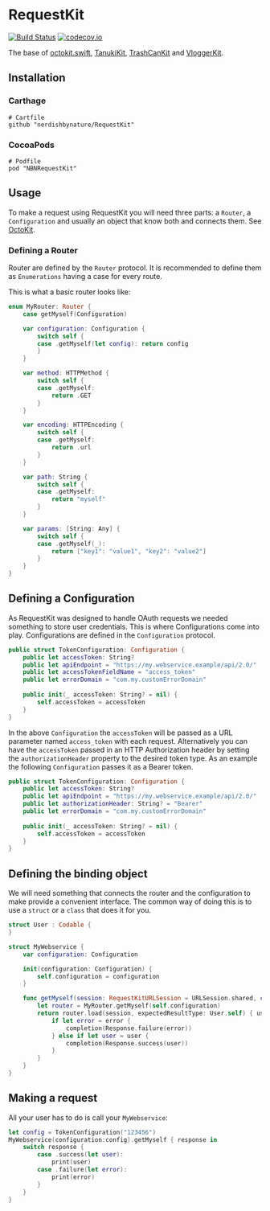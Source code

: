 # RequestKit

[![Build Status](https://travis-ci.org/nerdishbynature/RequestKit.svg?branch=master)](https://travis-ci.org/nerdishbynature/RequestKit)
[![codecov.io](https://codecov.io/github/nerdishbynature/RequestKit/coverage.svg?branch=master)](https://codecov.io/github/nerdishbynature/RequestKit?branch=master)

The base of [octokit.swift](https://github.com/nerdishbynature/Octokit.swift), [TanukiKit](https://github.com/nerdishbynature/TanukiKit), [TrashCanKit](https://github.com/nerdishbynature/TrashCanKit) and [VloggerKit](https://github.com/nerdishbynature/VloggerKit).

## Installation

### Carthage

```
# Cartfile
github "nerdishbynature/RequestKit"
```

### CocoaPods

```
# Podfile
pod "NBNRequestKit"
```

## Usage

To make a request using RequestKit you will need three parts: a `Router`, a `Configuration` and usually an object that know both and connects them. See [OctoKit](https://github.com/nerdishbynature/octokit.swift/blob/master/OctoKit/Octokit.swift#L3).

### Defining a Router

Router are defined by the `Router` protocol. It is recommended to define them as `Enumerations` having a case for every route.

This is what a basic router looks like:

```swift
enum MyRouter: Router {
    case getMyself(Configuration)

    var configuration: Configuration {
        switch self {
        case .getMyself(let config): return config
        }
    }

    var method: HTTPMethod {
        switch self {
        case .getMyself:
            return .GET
        }
    }

    var encoding: HTTPEncoding {
        switch self {
        case .getMyself:
            return .url
        }
    }

    var path: String {
        switch self {
        case .getMyself:
            return "myself"
        }
    }

    var params: [String: Any] {
        switch self {
        case .getMyself(_):
            return ["key1": "value1", "key2": "value2"]
        }
    }
}
```

## Defining a Configuration

As RequestKit was designed to handle OAuth requests we needed something to store user credentials. This is where Configurations come into play. Configurations are defined in the `Configuration` protocol.

```swift
public struct TokenConfiguration: Configuration {
    public let accessToken: String?
    public let apiEndpoint = "https://my.webservice.example/api/2.0/"
    public let accessTokenFieldName = "access_token"
    public let errorDomain = "com.my.customErrorDomain"
    
    public init(_ accessToken: String? = nil) {
        self.accessToken = accessToken
    }
}
```

In the above `Configuration` the `accessToken` will be passed as a URL parameter named `access_token` with each request. Alternatively you can have the `accessToken` passed in an HTTP Authorization header by setting the `authorizationHeader` property to the desired token type. As an example the following `Configuration` passes it as a Bearer token.

```swift
public struct TokenConfiguration: Configuration {
    public let accessToken: String?
    public let apiEndpoint = "https://my.webservice.example/api/2.0/"
    public let authorizationHeader: String? = "Bearer"
    public let errorDomain = "com.my.customErrorDomain"
        
    public init(_ accessToken: String? = nil) {
        self.accessToken = accessToken
    }
}
```

## Defining the binding object

We will need something that connects the router and the configuration to make provide a convenient interface. The common way of doing this is to use a `struct` or a `class` that does it for you.

```swift
struct User : Codable {
}

struct MyWebservice {
    var configuration: Configuration

    init(configuration: Configuration) {
        self.configuration = configuration
    }

    func getMyself(session: RequestKitURLSession = URLSession.shared, completion: @escaping (_ response: Response<User>) -> Void) -> URLSessionDataTaskProtocol? {
        let router = MyRouter.getMyself(self.configuration)
        return router.load(session, expectedResultType: User.self) { user, error in
            if let error = error {
                completion(Response.failure(error))
            } else if let user = user {
                completion(Response.success(user))
            }
        }
    }
}
```

## Making a request

All your user has to do is call your `MyWebservice`:

```swift
let config = TokenConfiguration("123456")
MyWebservice(configuration:config).getMyself { response in
    switch response {
        case .success(let user):
            print(user)
        case .failure(let error):
            print(error)
        }
    }
}
```
